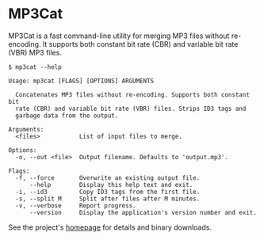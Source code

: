 
# MP3Cat

MP3Cat is a fast command-line utility for merging MP3 files without re-encoding. It supports both constant bit rate (CBR) and variable bit rate (VBR) MP3 files.

    $ mp3cat --help

    Usage: mp3cat [FLAGS] [OPTIONS] ARGUMENTS

      Concatenates MP3 files without re-encoding. Supports both constant bit
      rate (CBR) and variable bit rate (VBR) files. Strips ID3 tags and
      garbage data from the output.

    Arguments:
      <files>           List of input files to merge.

    Options:
      -o, --out <file>  Output filename. Defaults to 'output.mp3'.

    Flags:
      -f, --force       Overwrite an existing output file.
          --help        Display this help text and exit.
	  -i, --id3         Copy ID3 tags from the first file.
	  -s, --split M     Split after files after M minutes.
      -v, --verbose     Report progress.
          --version     Display the application's version number and exit.

See the project's [homepage][] for details and binary downloads.

[homepage]: http://mulholland.xyz/dev/mp3cat/
